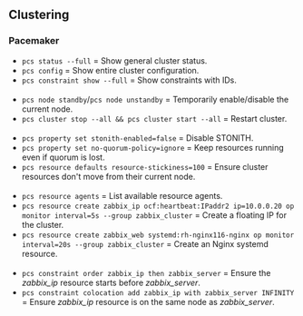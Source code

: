 
## Clustering

### Pacemaker

- `pcs status --full` = Show general cluster status.
- `pcs config` = Show entire cluster configuration.
- `pcs constraint show --full` = Show constraints with IDs.
<br><br>
- `pcs node standby`/`pcs node unstandby` = Temporarily enable/disable the current node.
- `pcs cluster stop --all && pcs cluster start --all` = Restart cluster.
<br><br>
- `pcs property set stonith-enabled=false` = Disable STONITH.
- `pcs property set no-quorum-policy=ignore` = Keep resources running even if quorum is lost.
- `pcs resource defaults resource-stickiness=100` = Ensure cluster resources don't move from their current node.
<br><br>
- `pcs resource agents` = List available resource agents.
- `pcs resource create zabbix_ip ocf:heartbeat:IPaddr2 ip=10.0.0.20 op monitor interval=5s --group zabbix_cluster` = Create a floating IP for the cluster.
- `pcs resource create zabbix_web systemd:rh-nginx116-nginx op monitor interval=20s --group zabbix_cluster` = Create an Nginx systemd resource.
<br><br>
- `pcs constraint order zabbix_ip then zabbix_server` = Ensure the *zabbix_ip* resource starts before *zabbix_server*.
- `pcs constraint colocation add zabbix_ip with zabbix_server INFINITY` = Ensure *zabbix_ip* resource is on the same node as *zabbix_server*. 
